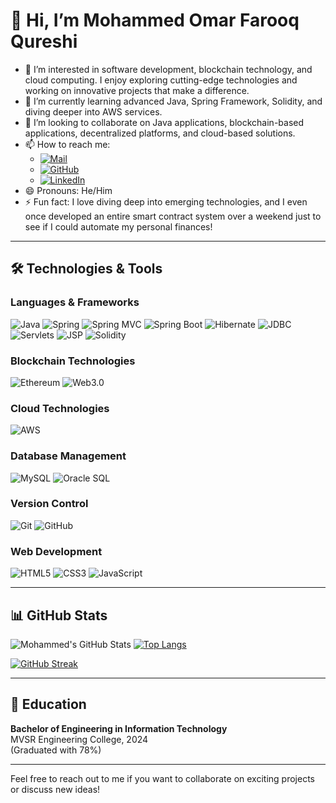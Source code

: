 # 👋 Hi, I’m Mohammed Omar Farooq Qureshi

- 👀 I’m interested in software development, blockchain technology, and cloud computing. I enjoy exploring cutting-edge technologies and working on innovative projects that make a difference.
- 🌱 I’m currently learning advanced Java, Spring Framework, Solidity, and diving deeper into AWS services.
- 💞️ I’m looking to collaborate on Java applications, blockchain-based applications, decentralized platforms, and cloud-based solutions.
- 📫 How to reach me:  
    - [![Mail](https://img.shields.io/badge/Email-D14836?style=flat&logo=gmail&logoColor=white)](mailto:md.omarfarooq.q@gmail.com)  
    - [![GitHub](https://img.shields.io/badge/GitHub-181717?style=flat&logo=github&logoColor=white)](https://github.com/mofq786)  
    - [![LinkedIn](https://img.shields.io/badge/LinkedIn-blue?style=flat&logo=linkedin)](https://linkedin.com/in/mofq786)
- 😄 Pronouns: He/Him
- ⚡ Fun fact: I love diving deep into emerging technologies, and I even once developed an entire smart contract system over a weekend just to see if I could automate my personal finances!

---

## 🛠️ Technologies & Tools

### Languages & Frameworks
![Java](https://img.shields.io/badge/Java-ED8B00?style=for-the-badge&logo=java&logoColor=white)
![Spring](https://img.shields.io/badge/Spring-6DB33F?style=for-the-badge&logo=spring&logoColor=white)
![Spring MVC](https://img.shields.io/badge/Spring%20MVC-6DB33F?style=for-the-badge&logo=spring&logoColor=white)
![Spring Boot](https://img.shields.io/badge/Spring%20Boot-6DB33F?style=for-the-badge&logo=springboot&logoColor=white)
![Hibernate](https://img.shields.io/badge/Hibernate-59666C?style=for-the-badge&logo=hibernate&logoColor=white)
![JDBC](https://img.shields.io/badge/JDBC-4C9EE8?style=for-the-badge&logo=java&logoColor=white)
![Servlets](https://img.shields.io/badge/Servlets-4C9EE8?style=for-the-badge&logo=java&logoColor=white)
![JSP](https://img.shields.io/badge/JSP-4C9EE8?style=for-the-badge&logo=java&logoColor=white)
![Solidity](https://img.shields.io/badge/Solidity-363636?style=for-the-badge&logo=solidity&logoColor=white)

### Blockchain Technologies
![Ethereum](https://img.shields.io/badge/Ethereum-3C3C3D?style=for-the-badge&logo=ethereum&logoColor=white)
![Web3.0](https://img.shields.io/badge/Web3.0-E6A540?style=for-the-badge&logo=web3.js&logoColor=white)

### Cloud Technologies
![AWS](https://img.shields.io/badge/AWS-232F3E?style=for-the-badge&logo=amazon-aws&logoColor=white)

### Database Management
![MySQL](https://img.shields.io/badge/MySQL-4479A1?style=for-the-badge&logo=mysql&logoColor=white)
![Oracle SQL](https://img.shields.io/badge/Oracle-F80000?style=for-the-badge&logo=oracle&logoColor=white)

### Version Control
![Git](https://img.shields.io/badge/Git-F05032?style=for-the-badge&logo=git&logoColor=white)
![GitHub](https://img.shields.io/badge/GitHub-181717?style=for-the-badge&logo=github&logoColor=white)

### Web Development
![HTML5](https://img.shields.io/badge/HTML5-E34F26?style=for-the-badge&logo=html5&logoColor=white)
![CSS3](https://img.shields.io/badge/CSS3-1572B6?style=for-the-badge&logo=css3&logoColor=white)
![JavaScript](https://img.shields.io/badge/JavaScript-F7DF1E?style=for-the-badge&logo=javascript&logoColor=black)

---

## 📊 GitHub Stats

![Mohammed's GitHub Stats](https://github-readme-stats.vercel.app/api?username=mofq786&show_icons=true&theme=radical)
[![Top Langs](https://github-readme-stats.vercel.app/api/top-langs/?username=mofq786&layout=compact&theme=radical)](https://github.com/anuraghazra/github-readme-stats)

[![GitHub Streak](https://github-readme-streak-stats.herokuapp.com/?user=mofq786&theme=radical)](https://git.io/streak-stats)

---

## 🌱 Education
**Bachelor of Engineering in Information Technology**  
MVSR Engineering College, 2024  
(Graduated with 78%)

---

Feel free to reach out to me if you want to collaborate on exciting projects or discuss new ideas!
